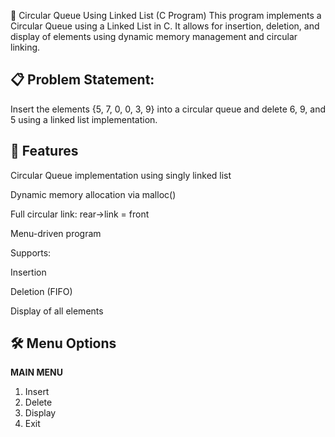 🔁 Circular Queue Using Linked List (C Program)
This program implements a Circular Queue using a Linked List in C. It allows for insertion, deletion, and display of elements using dynamic memory management and circular linking.

📋 Problem Statement:
---------------------
Insert the elements {5, 7, 0, 0, 3, 9} into a circular queue and delete 6, 9, and 5 using a linked list implementation.

🧠 Features
-----------
Circular Queue implementation using singly linked list

Dynamic memory allocation via malloc()

Full circular link: rear->link = front

Menu-driven program

Supports:

Insertion

Deletion (FIFO)

Display of all elements

🛠️ Menu Options
----------------

 ****MAIN MENU****

 1. Insert
 2. Delete
 3. Display
 4. Exit

